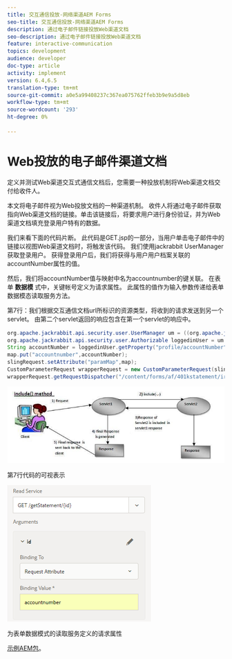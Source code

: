 ```yaml
---
title: 交互通信投放-网络渠道AEM Forms
seo-title: 交互通信投放-网络渠道AEM Forms
description: 通过电子邮件链接投放Web渠道文档
seo-description: 通过电子邮件链接投放Web渠道文档
feature: interactive-communication
topics: development
audience: developer
doc-type: article
activity: implement
version: 6.4,6.5
translation-type: tm+mt
source-git-commit: a0e5a99408237c367ea075762ffeb3b9e9a5d8eb
workflow-type: tm+mt
source-wordcount: '293'
ht-degree: 0%

---
```



# Web投放的电子邮件渠道文档

定义并测试Web渠道交互式通信文档后，您需要一种投放机制将Web渠道文档交付给收件人。

本文将电子邮件视为Web投放文档的一种渠道机制。 收件人将通过电子邮件获取指向Web渠道文档的链接。单击该链接后，将要求用户进行身份验证，并为Web渠道文档填充登录用户特有的数据。

我们来看下面的代码片断。 此代码是GET.jsp的一部分，当用户单击电子邮件中的链接以视图Web渠道文档时，将触发该代码。 我们使用jackrabbit UserManager获取登录用户。 获得登录用户后，我们将获得与用户用户档案关联的accountNumber属性的值。

然后，我们将accountNumber值与映射中名为accountnumber的键关联。 在表单 **数据模** 式中，关键帐号定义为请求属性。 此属性的值作为输入参数传递给表单数据模态读取服务方法。

第7行：我们根据交互通信文档url所标识的资源类型，将收到的请求发送到另一个servlet。 由第二个servlet返回的响应包含在第一个servlet的响应中。

```java
org.apache.jackrabbit.api.security.user.UserManager um = ((org.apache.jackrabbit.api.JackrabbitSession) session).getUserManager();
org.apache.jackrabbit.api.security.user.Authorizable loggedinUser = um.getAuthorizable(session.getUserID());
String accountNumber = loggedinUser.getProperty("profile/accountNumber")[0].getString();
map.put("accountnumber",accountNumber);
slingRequest.setAttribute("paramMap",map);
CustomParameterRequest wrapperRequest = new CustomParameterRequest(slingRequest,"GET");
wrapperRequest.getRequestDispatcher("/content/forms/af/401kstatement/irastatement/channels/web.html").include(wrapperRequest, response);
```

![包含方法](assets/includemethod.jpg)

第7行代码的可视表示

![请求参数](assets/requestparameter.png)

为表单数据模式的读取服务定义的请求属性


[示例AEM包](assets/webchanneldelivery.zip)。
